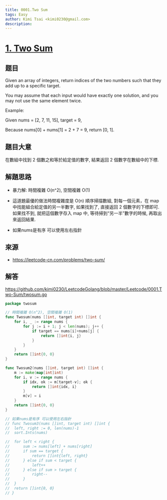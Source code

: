 ```yaml
---
title: 0001.Two Sum
tags: Easy
author: Kimi Tsai <kimi0230@gmail.com>
description:
---
```

# [1. Two Sum](https://leetcode.com/problems/two-sum/)
## 题目
Given an array of integers, return indices of the two numbers such that they add up to a specific target.

You may assume that each input would have exactly one solution, and you may not use the same element twice.

Example:

Given nums = [2, 7, 11, 15], target = 9,

Because nums[0] + nums[1] = 2 + 7 = 9,
return [0, 1].

## 題目大意

在數組中找到 2 個數之和等於給定值的數字, 結果返回 2 個數字在數組中的下標. 

## 解題思路
* 暴力解: 時間複雜 O(n^2), 空間複雜 O(1)

* 這道題最優的做法時間複雜度是 O(n)
順序掃描數組, 對每一個元素，在 map 中找能組合給定值的另一半數字, 如果找到了, 直接返回 2 個數字的下標即可. 如果找不到, 就把這個數字存入 map 中, 等待掃到“另一半”數字的時候, 再取出來返回結果. 

* 如果nums是有序 可以使用左右指針


## 來源
* https://leetcode-cn.com/problems/two-sum/

## 解答
https://github.com/kimi0230/LeetcodeGolang/blob/master/Leetcode/0001.Two-Sum/twosum.go

```go
package twosum

// 時間複雜 O(n^2), 空間複雜 O(1)
func Twosum(nums []int, target int) []int {
	for i, _ := range nums {
		for j := i + 1; j < len(nums); j++ {
			if target == nums[i]+nums[j] {
				return []int{i, j}
			}
		}
	}
	return []int{0, 0}
}

func Twosum2(nums []int, target int) []int {
	m := make(map[int]int)
	for i, v := range nums {
		if idx, ok := m[target-v]; ok {
			return []int{idx, i}
		}
		m[v] = i
	}
	return []int{0, 0}
}

// 如果nums是有序 可以使用左右指針
// func Twosum3(nums []int, target int) []int {
// 	left, right := 0, len(nums)-1
// 	sort.Ints(nums)

// 	for left < right {
// 		sum := nums[left] + nums[right]
// 		if sum == target {
// 			return []int{left, right}
// 		} else if sum < target {
// 			left++
// 		} else if sum > target {
// 			right--
// 		}
// 	}
// 	return []int{0, 0}
// }
```